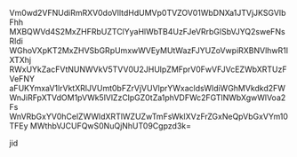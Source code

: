 Vm0wd2VFNUdiRmRXV0doVlltdHdUMVp0TVZOV01WbDNXa1JTVjJKSGVIbFhh
MXBQWVd4S2MxZHFRbUZTClYyaHlWbTB4UzFJeVRrbGlSbVJYQ2sweFNsRldi
WGhoVXpKT2MxZHVSbGRpUmxwWVEyMUtWazFJYUZoVwpiRXBNVlhwR1lXTXhj
RWxUYkZacFVtNUNWVkV5TVV0U2JHUlpZMFprV0FwVFJVcEZWbXRTUzFVeFNY
aFUKYmxaV1lrVktXRlJVUmt0bFZrVjVUVlprYWxacldsWldiWGhMVkdkd2FW
WnJiRFpXTVdOM1pVWk5lVlZzClpGZ0tZa1phVDFWc2FGTlNWbXgwWlVoa2Fs
WnVRbGxYV0hCelZWWldXRTlWZUZwTmFsWklXVzFrZGxNeQpVbGxVYm10TFEy
MWthbVJCUFQwS0NuQjNhUT09Cgpzd3k=

jid